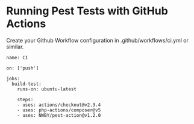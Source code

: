 # Running Pest Tests with GitHub Actions

Create your Github Workflow configuration in .github/workflows/ci.yml or similar.

```
name: CI

on: ['push']

jobs:
  build-test:
    runs-on: ubuntu-latest

    steps:
    - uses: actions/checkout@v2.3.4
    - uses: php-actions/composer@v5
    - uses: NWBY/pest-action@v1.2.0
```
